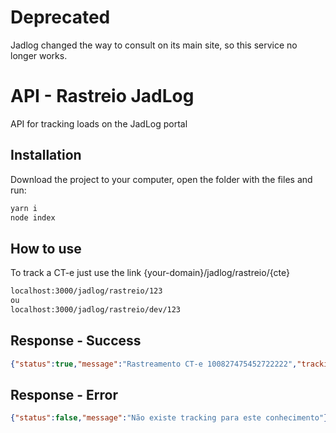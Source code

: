 # Deprecated
Jadlog changed the way to consult on its main site, so this service no longer works.

# API - Rastreio JadLog

API for tracking loads on the JadLog portal

## Installation

Download the project to your computer, open the folder with the files and run:

```bash
yarn i
node index
```

## How to use
To track a CT-e just use the link {your-domain}/jadlog/rastreio/{cte}
```bash
localhost:3000/jadlog/rastreio/123
ou
localhost:3000/jadlog/rastreio/dev/123
```

## Response - Success
```JSON
{"status":true,"message":"Rastreamento CT-e 100827475452722222","tracking":[{"documento":"","data":"05/11/2018","hora":"17:03","origem":"PA VITORIA 01","status":"EMISSAO","destino":"PA VITORIA 01"},{"documento":"10092740020714","data":"05/11/2018","hora":"17:06","origem":"PA VITORIA 01","status":"UNITIZADO","destino":"PA VITORIA 01"},{"documento":"27405111800056","data":"05/11/2018","hora":"17:08","origem":"PA VITORIA 01","status":"TRANSFERENCIA","destino":"TECA JAD SAO"},{"documento":"94606111800113","data":"06/11/2018","hora":"09:44","origem":"FL VITORIA","status":"TRANSFERENCIA","destino":"FL RIO DE JANEIRO"},{"documento":"00706111801695","data":"06/11/2018","hora":"23:33","origem":"FL RIO DE JANEIRO","status":"TRANSFERENCIA","destino":"TECA JAD SAO"},{"documento":"","data":"07/11/2018","hora":"13:01","origem":"TECA JAD SAO","status":"ENTRADA","destino":"TECA JAD SAO"}]}
```

## Response - Error
```JSON
{"status":false,"message":"Não existe tracking para este conhecimento"}
```
